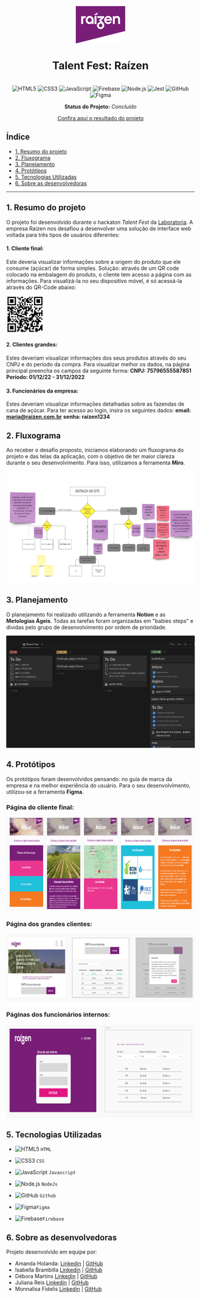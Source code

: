 <div align="center">

  <img src="src/img/logobandeirinha.png" alt="Logo Raizen" style="height: 100px" />  
  
  # Talent Fest: Raízen
  
  <br>

  <img src="https://cdn.jsdelivr.net/gh/devicons/devicon/icons/html5/html5-original.svg" alt="HTML5" style="height: 30px;"/>
  <img src="https://cdn.jsdelivr.net/gh/devicons/devicon/icons/css3/css3-original.svg" alt="CSS3" style="height: 30px;"/>
  <img src="https://cdn.jsdelivr.net/gh/devicons/devicon/icons/javascript/javascript-original.svg" alt="JavaScript" style="height: 30px;"/>
  <img src="https://cdn.jsdelivr.net/gh/devicons/devicon/icons/firebase/firebase-plain.svg" alt="Firebase" style="height: 30px;"/>
  <img src="https://cdn.jsdelivr.net/gh/devicons/devicon/icons/nodejs/nodejs-plain.svg" alt="Node.js" style="height: 30px;"/>
  <img src="https://cdn.jsdelivr.net/gh/devicons/devicon/icons/jest/jest-plain.svg" alt="Jest" style="height: 30px;"/> 
  <img src="https://cdn.jsdelivr.net/gh/devicons/devicon/icons/github/github-original.svg" alt="GitHub" style="height: 30px;"/> 
  <img src="https://cdn.jsdelivr.net/gh/devicons/devicon/icons/figma/figma-original.svg" alt="Figma" style="height: 30px;"/>

  <br>
  
  **Status do Projeto:** _Concluído_ 

  [Confira aqui o resultado do projeto](https://amanda-holanda.github.io/raizen-tf/)

</div>

## Índice

* [1. Resumo do projeto](#1-resumo-do-projeto)
* [2. Fluxograma](#2-fluxograma)
* [3. Planejamento](#3-planejamento)  
* [4. Protótipos](#4-protótipos)
* [5. Tecnologias Utilizadas](#5-tecnologias-utilizadas)
* [6. Sobre as desenvolvedoras](#6-sobre-as-desenvolvedoras)

***

## 1. Resumo do projeto

O projeto foi desenvolvido durante o hackaton *Talent Fest* da [Laboratoria](https://github.com/Laboratoria).
A empresa Raízen nos desafiou a desenvolver uma solução de interface web voltada para três tipos de usuários diferentes:
  #### 1. Cliente final: 
  Este deveria visualizar informações sobre a origem do produto que ele consume (açúcar) de forma simples. Solução: através de um QR code colocado na embalagem do produto, o cliente tem acesso a página com as informações. Para visualizá-la no seu dispositivo móvel, é só acessá-la através do QR-Code abaixo:

  <img src="src/img/qrcode.png" alt="qrcode" style="height: 100px" />
  
  #### 2. Clientes grandes: 
  Estes deveriam visualizar informações dos seus produtos através do seu CNPJ e do período da compra. Para visualizar melhor os dados, na página principal preencha os campos da seguinte forma:
  **CNPJ: 75796555587851**
  **Período: 01/12/22 - 31/12/2022**
  
  #### 3. Funcionários da empresa: 
  Estes deveriam visualizar informações detalhadas sobre as fazendas de cana de açúcar. Para ter acesso ao login, insira os seguintes dados:
  **email: maria@raizen.com.br**
  **senha: raizen1234**
   
## 2. Fluxograma

Ao receber o desafio proposto, iniciamos elaborando um fluxograma do projeto e das telas da aplicação, com o objetivo de ter maior clareza durante o seu desenvolvimento. Para isso, utilizamos a ferramenta **Miro**.

<img src="src/img/fluxograma.png" alt="fluxograma" style="height: 300px">
  
## 3. Planejamento

O planejamento foi realizado utilizando a ferramenta **Notion** e as **Metologias Ágeis**. Todas as tarefas foram organizadas em "babies steps" e dividas pelo grupo de desenvolvimento por ordem de prioridade.

<img src="src/img/notion.png" alt="planejamento notion" style="height: 300px">

## 4. Protótipos

Os protótipos foram desenvolvidos pensando: no guia de marca da empresa e na melhor experiência do usuário. Para o seu desenvolvimento, utilizou-se a ferramenta **Figma**.

### Página do cliente final:

<img src="src/img/prototipo-1.png" alt="prototipos" style="height: 250px"/>

### Página dos grandes clientes:

<img src="src/img/prototipo-3.png" alt="prototipos" style="height: 180px" />

### Páginas dos funcionários internos:

<img src="src/img/prototipo-2.png" alt="prototipos" style="height: 250px" />

## 5. Tecnologias Utilizadas

  - <img src="https://cdn.jsdelivr.net/gh/devicons/devicon/icons/html5/html5-original.svg" alt="HTML5" style="height: 30px;"/> `HTML`

  - <img src="https://cdn.jsdelivr.net/gh/devicons/devicon/icons/css3/css3-original.svg" alt="CSS3" style="height: 30px;"/> `CSS`

  - <img src="https://cdn.jsdelivr.net/gh/devicons/devicon/icons/javascript/javascript-original.svg" alt="JavaScript" style="height: 30px;"/> `Javascript`

  - <img src="https://cdn.jsdelivr.net/gh/devicons/devicon/icons/nodejs/nodejs-plain.svg" alt="Node.js" style="height: 30px;"/> `NodeJs`

  - <img src="https://cdn.jsdelivr.net/gh/devicons/devicon/icons/github/github-original.svg" alt="GitHub" style="height: 30px;"/> `Github`

  - <img src="https://cdn.jsdelivr.net/gh/devicons/devicon/icons/figma/figma-original.svg" alt="Figma" style="height: 30px;"/>`Figma`
  
  - <img src="https://cdn.jsdelivr.net/gh/devicons/devicon/icons/firebase/firebase-plain.svg" alt="Firebase" style="height: 30px;"/>`Firebase`
  
## 6. Sobre as desenvolvedoras

Projeto desenvolvido em equipe por: 
* Amanda Holanda: [Linkedin](https://www.linkedin.com/in/amandaholanda/) | [GitHub](https://github.com/amanda-holanda)
* Isabella Brambilla [Linkedin](https://www.linkedin.com/in/isabella-brambilla/) | [GitHub](https://github.com/bellabrambilla)
* Débora Martins [Linkedin](https://www.linkedin.com/in/d%C3%A9bora-martins-santos/) | [GitHub](https://github.com/deboramds)
* Juliana Reis [Linkedin](https://www.linkedin.com/in/juliana-dos-reis-fernandes/) | [GitHub](https://github.com/Juhreisf)
* Monnalisa Fidelis [Linkedin](https://www.linkedin.com/in/monnalisa-fidelis/) | [GitHub](https://github.com/MonnalisaFidelis)
